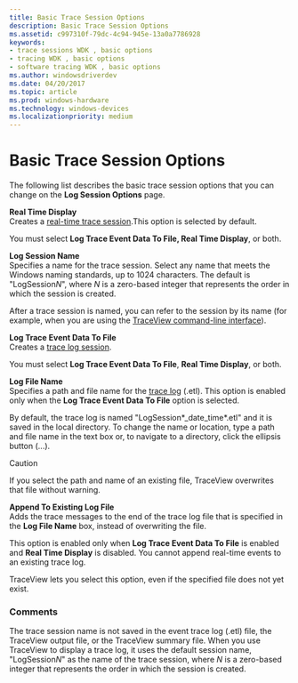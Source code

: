 ```yaml
---
title: Basic Trace Session Options
description: Basic Trace Session Options
ms.assetid: c997310f-79dc-4c94-945e-13a0a7786928
keywords:
- trace sessions WDK , basic options
- tracing WDK , basic options
- software tracing WDK , basic options
ms.author: windowsdriverdev
ms.date: 04/20/2017
ms.topic: article
ms.prod: windows-hardware
ms.technology: windows-devices
ms.localizationpriority: medium
---
```


# Basic Trace Session Options

The following list describes the basic trace session options that you can change on the **Log Session Options** page.

<span id="Real_Time_Display"></span><span id="real_time_display"></span><span id="REAL_TIME_DISPLAY"></span>**Real Time Display**  
Creates a [real-time trace session](trace-session.md#ddk_real_time_trace_sessions_tools).This option is selected by default.

You must select **Log Trace Event Data To File, Real Time Display**, or both.

<span id="Log_Session_Name"></span><span id="log_session_name"></span><span id="LOG_SESSION_NAME"></span>**Log Session Name**  
Specifies a name for the trace session. Select any name that meets the Windows naming standards, up to 1024 characters. The default is "LogSession*N*", where *N* is a zero-based integer that represents the order in which the session is created.

After a trace session is named, you can refer to the session by its name (for example, when you are using the [TraceView command-line interface](traceview-command-line-interface.md)).

<span id="Log_Trace_Event_Data_To_File__"></span><span id="log_trace_event_data_to_file__"></span><span id="LOG_TRACE_EVENT_DATA_TO_FILE__"></span>**Log Trace Event Data To File**   
Creates a [trace log session](trace-session.md#ddk_trace_log_sessions_tools).

You must select **Log Trace Event Data To File**, **Real Time Display**, or both.

<span id="Log_File_Name"></span><span id="log_file_name"></span><span id="LOG_FILE_NAME"></span>**Log File Name**  
Specifies a path and file name for the [trace log](trace-log.md) (.etl). This option is enabled only when the **Log Trace Event Data To File** option is selected.

By default, the trace log is named "LogSession*\_date\_time*.etl" and it is saved in the local directory. To change the name or location, type a path and file name in the text box or, to navigate to a directory, click the ellipsis button (...).

> [!CAUTION]
> If you select the path and name of an existing file, TraceView overwrites that file without warning.

<span id="Append_To_Existing_Log_File"></span><span id="append_to_existing_log_file"></span><span id="APPEND_TO_EXISTING_LOG_FILE"></span>**Append To Existing Log File**  
Adds the trace messages to the end of the trace log file that is specified in the **Log File Name** box, instead of overwriting the file.

This option is enabled only when **Log Trace Event Data To File** is enabled and **Real Time Display** is disabled. You cannot append real-time events to an existing trace log.

TraceView lets you select this option, even if the specified file does not yet exist.

### <span id="comments"></span><span id="COMMENTS"></span>Comments

The trace session name is not saved in the event trace log (.etl) file, the TraceView output file, or the TraceView summary file. When you use TraceView to display a trace log, it uses the default session name, "LogSession*N*" as the name of the trace session, where *N* is a zero-based integer that represents the order in which the session is created.
